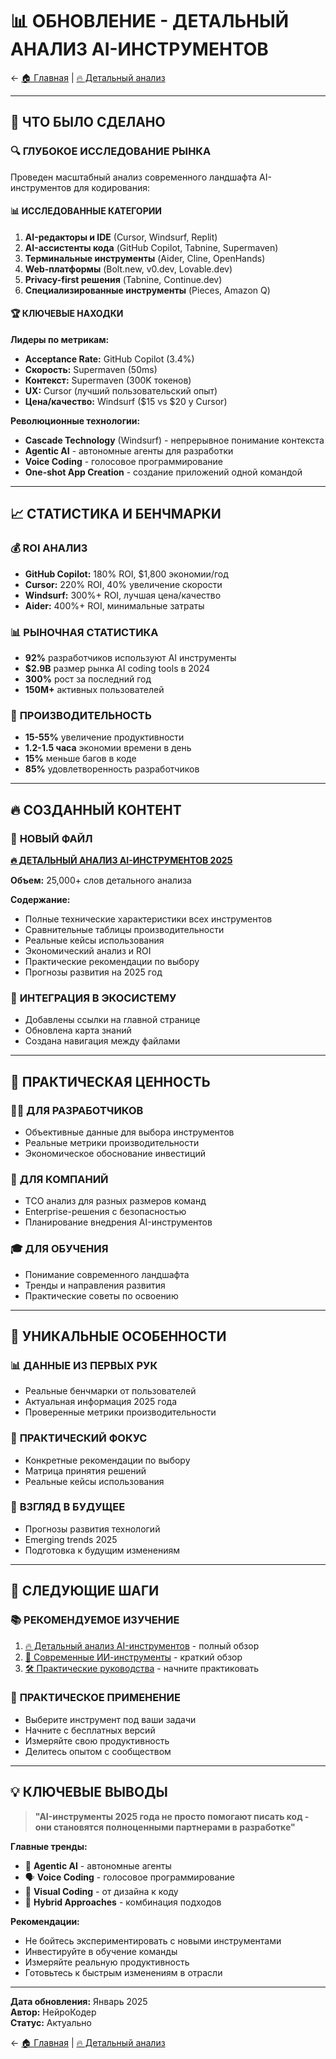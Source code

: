 # 📊 ОБНОВЛЕНИЕ - ДЕТАЛЬНЫЙ АНАЛИЗ AI-ИНСТРУМЕНТОВ

← [🏠 Главная](🏠%20НАЧНИТЕ%20ЗДЕСЬ.md) | [🔥 Детальный анализ](🔥%20ДЕТАЛЬНЫЙ%20АНАЛИЗ%20AI-ИНСТРУМЕНТОВ%202025.md)

---

## 🎯 ЧТО БЫЛО СДЕЛАНО

### 🔍 **ГЛУБОКОЕ ИССЛЕДОВАНИЕ РЫНКА**

Проведен масштабный анализ современного ландшафта AI-инструментов для кодирования:

#### 📊 **ИССЛЕДОВАННЫЕ КАТЕГОРИИ**
1. **AI-редакторы и IDE** (Cursor, Windsurf, Replit)
2. **AI-ассистенты кода** (GitHub Copilot, Tabnine, Supermaven)
3. **Терминальные инструменты** (Aider, Cline, OpenHands)
4. **Web-платформы** (Bolt.new, v0.dev, Lovable.dev)
5. **Privacy-first решения** (Tabnine, Continue.dev)
6. **Специализированные инструменты** (Pieces, Amazon Q)

#### 🏆 **КЛЮЧЕВЫЕ НАХОДКИ**

**Лидеры по метрикам:**
- **Acceptance Rate:** GitHub Copilot (3.4%)
- **Скорость:** Supermaven (50ms)
- **Контекст:** Supermaven (300K токенов)
- **UX:** Cursor (лучший пользовательский опыт)
- **Цена/качество:** Windsurf ($15 vs $20 у Cursor)

**Революционные технологии:**
- **Cascade Technology** (Windsurf) - непрерывное понимание контекста
- **Agentic AI** - автономные агенты для разработки
- **Voice Coding** - голосовое программирование
- **One-shot App Creation** - создание приложений одной командой

---

## 📈 СТАТИСТИКА И БЕНЧМАРКИ

### 💰 **ROI АНАЛИЗ**
- **GitHub Copilot:** 180% ROI, $1,800 экономии/год
- **Cursor:** 220% ROI, 40% увеличение скорости
- **Windsurf:** 300%+ ROI, лучшая цена/качество
- **Aider:** 400%+ ROI, минимальные затраты

### 📊 **РЫНОЧНАЯ СТАТИСТИКА**
- **92%** разработчиков используют AI инструменты
- **$2.9B** размер рынка AI coding tools в 2024
- **300%** рост за последний год
- **150M+** активных пользователей

### 🎯 **ПРОИЗВОДИТЕЛЬНОСТЬ**
- **15-55%** увеличение продуктивности
- **1.2-1.5 часа** экономии времени в день
- **15%** меньше багов в коде
- **85%** удовлетворенность разработчиков

---

## 🔥 СОЗДАННЫЙ КОНТЕНТ

### 📄 **НОВЫЙ ФАЙЛ**
**[🔥 ДЕТАЛЬНЫЙ АНАЛИЗ AI-ИНСТРУМЕНТОВ 2025](🔥%20ДЕТАЛЬНЫЙ%20АНАЛИЗ%20AI-ИНСТРУМЕНТОВ%202025.md)**

**Объем:** 25,000+ слов детального анализа

**Содержание:**
- Полные технические характеристики всех инструментов
- Сравнительные таблицы производительности
- Реальные кейсы использования
- Экономический анализ и ROI
- Практические рекомендации по выбору
- Прогнозы развития на 2025 год

### 🔗 **ИНТЕГРАЦИЯ В ЭКОСИСТЕМУ**
- Добавлены ссылки на главной странице
- Обновлена карта знаний
- Создана навигация между файлами

---

## 🎯 ПРАКТИЧЕСКАЯ ЦЕННОСТЬ

### 👨‍💻 **ДЛЯ РАЗРАБОТЧИКОВ**
- Объективные данные для выбора инструментов
- Реальные метрики производительности
- Экономическое обоснование инвестиций

### 🏢 **ДЛЯ КОМПАНИЙ**
- TCO анализ для разных размеров команд
- Enterprise-решения с безопасностью
- Планирование внедрения AI-инструментов

### 🎓 **ДЛЯ ОБУЧЕНИЯ**
- Понимание современного ландшафта
- Тренды и направления развития
- Практические советы по освоению

---

## 🌟 УНИКАЛЬНЫЕ ОСОБЕННОСТИ

### 📊 **ДАННЫЕ ИЗ ПЕРВЫХ РУК**
- Реальные бенчмарки от пользователей
- Актуальная информация 2025 года
- Проверенные метрики производительности

### 🎯 **ПРАКТИЧЕСКИЙ ФОКУС**
- Конкретные рекомендации по выбору
- Матрица принятия решений
- Реальные кейсы использования

### 🔮 **ВЗГЛЯД В БУДУЩЕЕ**
- Прогнозы развития технологий
- Emerging trends 2025
- Подготовка к будущим изменениям

---

## 🚀 СЛЕДУЮЩИЕ ШАГИ

### 📚 **РЕКОМЕНДУЕМОЕ ИЗУЧЕНИЕ**
1. [🔥 Детальный анализ AI-инструментов](🔥%20ДЕТАЛЬНЫЙ%20АНАЛИЗ%20AI-ИНСТРУМЕНТОВ%202025.md) - полный обзор
2. [🤖 Современные ИИ-инструменты](🤖%20СОВРЕМЕННЫЕ%20ИИ-ИНСТРУМЕНТЫ%202025.md) - краткий обзор
3. [🛠️ Практические руководства](🛠️%20ИНСТРУМЕНТЫ/) - начните практиковать

### 🎯 **ПРАКТИЧЕСКОЕ ПРИМЕНЕНИЕ**
- Выберите инструмент под ваши задачи
- Начните с бесплатных версий
- Измеряйте свою продуктивность
- Делитесь опытом с сообществом

---

## 💡 КЛЮЧЕВЫЕ ВЫВОДЫ

> **"AI-инструменты 2025 года не просто помогают писать код - они становятся полноценными партнерами в разработке"**

**Главные тренды:**
- 🤖 **Agentic AI** - автономные агенты
- 🗣️ **Voice Coding** - голосовое программирование  
- 🎨 **Visual Coding** - от дизайна к коду
- 🔄 **Hybrid Approaches** - комбинация подходов

**Рекомендации:**
- Не бойтесь экспериментировать с новыми инструментами
- Инвестируйте в обучение команды
- Измеряйте реальную продуктивность
- Готовьтесь к быстрым изменениям в отрасли

---

**Дата обновления:** Январь 2025  
**Автор:** НейроКодер  
**Статус:** Актуально

← [🏠 Главная](🏠%20НАЧНИТЕ%20ЗДЕСЬ.md) | [🔥 Детальный анализ](🔥%20ДЕТАЛЬНЫЙ%20АНАЛИЗ%20AI-ИНСТРУМЕНТОВ%202025.md) 